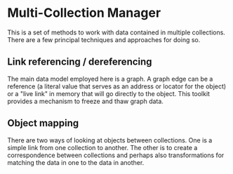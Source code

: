 # Multi-Collection Manager

This is a set of methods to work with data contained in multiple collections. There are a few principal techniques and approaches for doing so.

## Link referencing / dereferencing

The main data model employed here is a graph. A graph edge can be a reference (a literal value that serves as an address or locator for the object) or a "live link" in memory that will go directly to the object. This toolkit provides a mechanism to freeze and thaw graph data.

## Object mapping

There are two ways of looking at objects between collections. One is a simple link from one collection to another. The other is to create a correspondence between collections and perhaps also transformations for matching the data in one to the data in another.